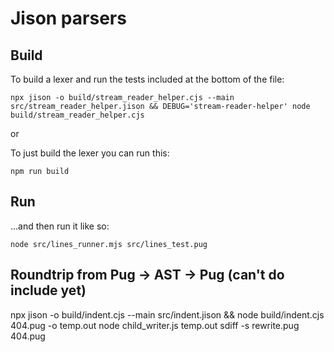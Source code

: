 # Jison parsers

## Build

To build a lexer and run the tests included at the bottom of the file:
```shell
npx jison -o build/stream_reader_helper.cjs --main src/stream_reader_helper.jison && DEBUG='stream-reader-helper' node build/stream_reader_helper.cjs
```

or

To just build the lexer you can run this:
```shell
npm run build
```

## Run

...and then run it like so:

```shell
node src/lines_runner.mjs src/lines_test.pug
```


## Roundtrip from Pug -> AST -> Pug (can't do include yet)
npx jison -o build/indent.cjs --main src/indent.jison && node build/indent.cjs 404.pug -o temp.out
node child_writer.js temp.out
sdiff -s rewrite.pug 404.pug